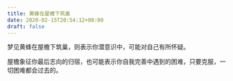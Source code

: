 ```yaml
---
title: 黄蜂在屋檐下筑巢
date: 2020-02-15T20:54:12+08:00
draft: false
---
```


梦见黄蜂在屋檐下筑巢，则表示你潜意识中，可能对自己有所怀疑。

屋檐象征你最后志向的归宿，也可能表示你自我完善中遇到的困难，只要克服，一切困难都会过去的。


